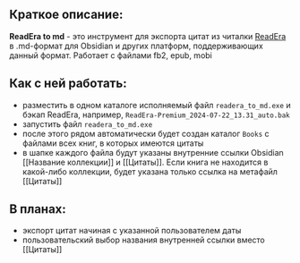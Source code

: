 ## Краткое описание:
 **ReadEra to md** - это инструмент для экспорта цитат из читалки [ReadEra](https://readera.org/ru) в .md-формат для Obsidian и других платформ, поддерживающих данный формат.
 Работает с файлами fb2, epub, mobi


## Как с ней работать:
 - разместить в одном каталоге исполняемый файл `readera_to_md.exe` и бэкап ReadEra, например, `ReadEra-Premium_2024-07-22_13.31_auto.bak`
 - запустить файл `readera_to_md.exe`
 - после этого рядом автоматически будет создан каталог `Books` с файлами всех книг, в которых имеются цитаты
 - в шапке каждого файла будут указаны внутренние ссылки Obsidian [[Название коллекции]] и [[Цитаты]]. Если книга не находится в какой-либо коллекции, будет указана только ссылка на метафайл [[Цитаты]]


## В планах:
 - экспорт цитат начиная с указанной пользователем даты
 - пользовательский выбор названия внутренней ссылки вместо [[Цитаты]]
